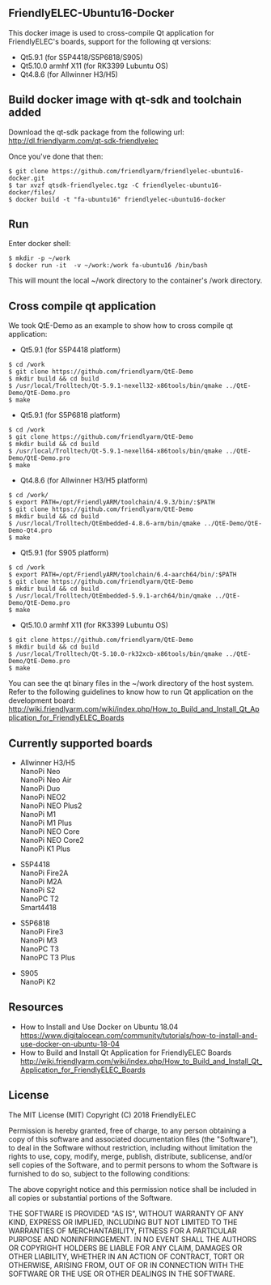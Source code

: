 ## **FriendlyELEC-Ubuntu16-Docker**

This docker image is used to cross-compile Qt application for FriendlyELEC's boards, support for the following qt versions:  
* Qt5.9.1 (for S5P4418/S5P6818/S905)  
* Qt5.10.0 armhf X11 (for RK3399 Lubuntu OS)  
* Qt4.8.6 (for Allwinner H3/H5)  

Build docker image with qt-sdk and toolchain added
------------

Download the qt-sdk package from the following url:     
http://dl.friendlyarm.com/qt-sdk-friendlyelec  

Once you've done that then:
```
$ git clone https://github.com/friendlyarm/friendlyelec-ubuntu16-docker.git
$ tar xvzf qtsdk-friendlyelec.tgz -C friendlyelec-ubuntu16-docker/files/
$ docker build -t "fa-ubuntu16" friendlyelec-ubuntu16-docker
```

Run
------------

Enter docker shell:  
```
$ mkdir -p ~/work
$ docker run -it  -v ~/work:/work fa-ubuntu16 /bin/bash
```

This will mount the local ~/work directory to the container's /work directory.  

Cross compile qt application
------------

We took QtE-Demo as an example to show how to cross compile qt application:

* Qt5.9.1 (for S5P4418 platform)
```
$ cd /work
$ git clone https://github.com/friendlyarm/QtE-Demo
$ mkdir build && cd build
$ /usr/local/Trolltech/Qt-5.9.1-nexell32-x86tools/bin/qmake ../QtE-Demo/QtE-Demo.pro
$ make
```
* Qt5.9.1 (for S5P6818 platform)
```
$ cd /work
$ git clone https://github.com/friendlyarm/QtE-Demo
$ mkdir build && cd build
$ /usr/local/Trolltech/Qt-5.9.1-nexell64-x86tools/bin/qmake ../QtE-Demo/QtE-Demo.pro
$ make
```
* Qt4.8.6 (for Allwinner H3/H5 platform)  
```
$ cd /work/
$ export PATH=/opt/FriendlyARM/toolchain/4.9.3/bin/:$PATH
$ git clone https://github.com/friendlyarm/QtE-Demo
$ mkdir build && cd build
$ /usr/local/Trolltech/QtEmbedded-4.8.6-arm/bin/qmake ../QtE-Demo/QtE-Demo-Qt4.pro
$ make
```
* Qt5.9.1 (for S905 platform)  
```
$ cd /work
$ export PATH=/opt/FriendlyARM/toolchain/6.4-aarch64/bin/:$PATH
$ git clone https://github.com/friendlyarm/QtE-Demo
$ mkdir build && cd build
$ /usr/local/Trolltech/QtEmbedded-5.9.1-arch64/bin/qmake ../QtE-Demo/QtE-Demo.pro
$ make
```
* Qt5.10.0 armhf X11 (for RK3399 Lubuntu OS) 
```
$ git clone https://github.com/friendlyarm/QtE-Demo
$ mkdir build && cd build
$ /usr/local/Trolltech/Qt-5.10.0-rk32xcb-x86tools/bin/qmake ../QtE-Demo/QtE-Demo.pro
$ make
```

You can see the qt binary files in the ~/work directory of the host system.    
Refer to the following guidelines to know how to run Qt application on the development board:  
http://wiki.friendlyarm.com/wiki/index.php/How_to_Build_and_Install_Qt_Application_for_FriendlyELEC_Boards

Currently supported boards
------------
* Allwinner H3/H5  
NanoPi Neo  
NanoPi Neo Air  
NanoPi Duo  
NanoPi NEO2  
NanoPi NEO Plus2  
NanoPi M1  
NanoPi M1 Plus  
NanoPi NEO Core  
NanoPi NEO Core2  
NanoPi K1 Plus  

* S5P4418  
NanoPi Fire2A  
NanoPi M2A  
NanoPi S2  
NanoPC T2  
Smart4418  

* S5P6818  
NanoPi Fire3  
NanoPi M3  
NanoPC T3  
NanoPC T3 Plus  

* S905  
NanoPi K2  

Resources
------------
* How to Install and Use Docker on Ubuntu 18.04  
https://www.digitalocean.com/community/tutorials/how-to-install-and-use-docker-on-ubuntu-18-04
* How to Build and Install Qt Application for FriendlyELEC Boards
http://wiki.friendlyarm.com/wiki/index.php/How_to_Build_and_Install_Qt_Application_for_FriendlyELEC_Boards


## License

The MIT License (MIT)
Copyright (C) 2018 FriendlyELEC

Permission is hereby granted, free of charge, to any person obtaining a copy
of this software and associated documentation files (the "Software"), to deal
in the Software without restriction, including without limitation the rights
to use, copy, modify, merge, publish, distribute, sublicense, and/or sell
copies of the Software, and to permit persons to whom the Software is
furnished to do so, subject to the following conditions:

The above copyright notice and this permission notice shall be included in
all copies or substantial portions of the Software.

THE SOFTWARE IS PROVIDED "AS IS", WITHOUT WARRANTY OF ANY KIND, EXPRESS OR
IMPLIED, INCLUDING BUT NOT LIMITED TO THE WARRANTIES OF MERCHANTABILITY,
FITNESS FOR A PARTICULAR PURPOSE AND NONINFRINGEMENT. IN NO EVENT SHALL THE
AUTHORS OR COPYRIGHT HOLDERS BE LIABLE FOR ANY CLAIM, DAMAGES OR OTHER
LIABILITY, WHETHER IN AN ACTION OF CONTRACT, TORT OR OTHERWISE, ARISING FROM,
OUT OF OR IN CONNECTION WITH THE SOFTWARE OR THE USE OR OTHER DEALINGS IN
THE SOFTWARE.
